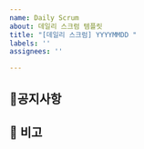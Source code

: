 ```yaml
---
name: Daily Scrum
about: 데일리 스크럼 템플릿
title: "[데일리 스크럼] YYYYMMDD "
labels: ''
assignees: ''

---
```


<!-- 공지 내용 -->
<!-- 참고 사항, 다음에 고려할 점 등 자유롭게 기재 -->

## 📌공지사항


## 📝 비고
